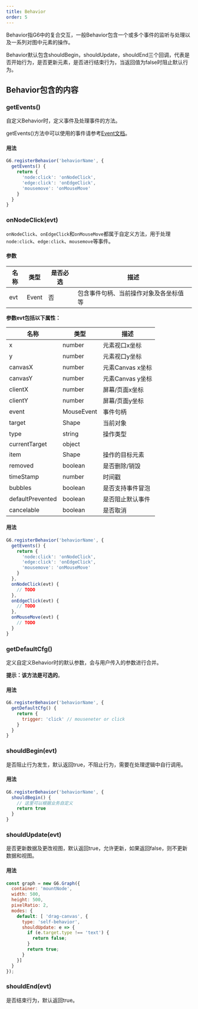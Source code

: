 ```yaml
---
title: Behavior
order: 5
---
```


Behavior指G6中的复合交互，一般Behavior包含一个或多个事件的监听与处理以及一系列对图中元素的操作。

Behavior默认包含shouldBegin，shouldUpdate，shouldEnd三个回调，代表是否开始行为，是否更新元素，是否进行结束行为，当返回值为false时阻止默认行为。

## Behavior包含的内容

### getEvents()
自定义Behavior时，定义事件及处理事件的方法。

getEvents()方法中可以使用的事件请参考[Event文档](https://www.yuque.com/antv/g6/event-api)。

#### 用法
```javascript
G6.registerBehavior('behaviorName', {
  getEvents() {
    return {
      'node:click': 'onNodeClick',
      'edge:click': 'onEdgeClick',
      'mousemove': 'onMouseMove'
    }
  }
}
```

### onNodeClick(evt)
`onNodeClick`、`onEdgeClick`和`onMouseMove`都属于自定义方法，用于处理`node:click`、`edge:click`、`mousemove`等事件。

<a name="B4GyT"></a>
#### 参数
| 名称 | 类型 | 是否必选 | 描述 |
| --- | --- | --- | --- |
| evt | Event | 否 | 包含事件句柄、当前操作对象及各坐标值等 |

**参数evt包括以下属性：**

| 名称 | 类型 | 描述 |
| --- | --- | --- |
| x | number | 元素视口x坐标 |
| y | number | 元素视口y坐标 |
| canvasX | number | 元素Canvas x坐标 |
| canvasY | number | 元素Canvas y坐标 |
| clientX | number | 屏幕/页面x坐标 |
| clientY | number | 屏幕/页面y坐标 |
| event | MouseEvent | 事件句柄 |
| target | Shape | 当前对象 |
| type | string | 操作类型 |
| currentTarget | object |  |
| item | Shape | 操作的目标元素 |
| removed | boolean | 是否删除/销毁 |
| timeStamp | number | 时间戳 |
| bubbles | boolean | 是否支持事件冒泡 |
| defaultPrevented | boolean | 是否阻止默认事件 |
| cancelable | boolean | 是否取消 |

<a name="Ll3kW"></a>
#### 用法
```javascript
G6.registerBehavior('behaviorName', {
  getEvents() {
    return {
      'node:click': 'onNodeClick',
      'edge:click': 'onEdgeClick',
      'mousemove': 'onMouseMove'
    }
  },
  onNodeClick(evt) {
  	// TODO
  },
  onEdgeClick(evt) {
  	// TODO
  },
  onMouseMove(evt) {
  	// TODO
  }
}
```

### getDefaultCfg()
定义自定义Behavior时的默认参数，会与用户传入的参数进行合并。

**提示：该方法是可选的**。

#### 用法
```javascript
G6.registerBehavior('behaviorName', {
  getDefaultCfg() {
    return {
      trigger: 'click' // mouseneter or click
    }
  }
}
```

### shouldBegin(evt)
是否阻止行为发生，默认返回true，不阻止行为，需要在处理逻辑中自行调用。

#### 用法
```javascript
G6.registerBehavior('behaviorName', {
  shouldBegin() {
    // 这里可以根据业务自定义
    return true
  }
}
```

### shouldUpdate(evt)
是否更新数据及更改视图，默认返回true，允许更新，如果返回false，则不更新数据和视图。

#### 用法
```javascript
const graph = new G6.Graph({
  container: 'mountNode',
  width: 500,
  height: 500,
  pixelRatio: 2,
  modes: {
    default: [ 'drag-canvas', {
      type: 'self-behavior',
      shouldUpdate: e => {
        if (e.target.type !== 'text') {
          return false;
        }
        return true;
      }
    }]
  }
});
```

### shouldEnd(evt)
是否结束行为，默认返回true。
